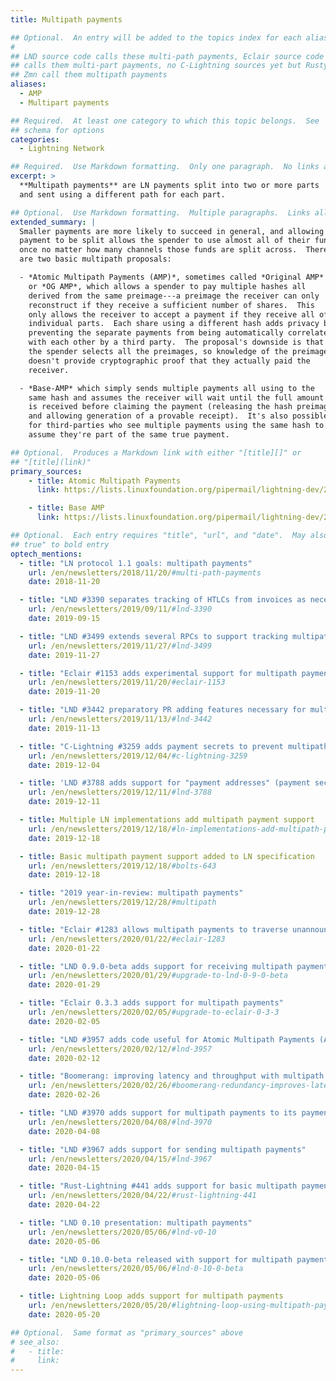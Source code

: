 ```yaml
---
title: Multipath payments

## Optional.  An entry will be added to the topics index for each alias
#
## LND source code calls these multi-path payments, Eclair source code
## calls them multi-part payments, no C-Lightning sources yet but Rusty and
## Zmn call them multipath payments
aliases:
  - AMP
  - Multipart payments

## Required.  At least one category to which this topic belongs.  See
## schema for options
categories:
  - Lightning Network

## Required.  Use Markdown formatting.  Only one paragraph.  No links allowed.
excerpt: >
  **Multipath payments** are LN payments split into two or more parts
  and sent using a different path for each part.

## Optional.  Use Markdown formatting.  Multiple paragraphs.  Links allowed.
extended_summary: |
  Smaller payments are more likely to succeed in general, and allowing a
  payment to be split allows the spender to use almost all of their funds at
  once no matter how many channels those funds are split across.  There
  are two basic multipath proposals:

  - *Atomic Multipath Payments (AMP)*, sometimes called *Original AMP*
    or *OG AMP*, which allows a spender to pay multiple hashes all
    derived from the same preimage---a preimage the receiver can only
    reconstruct if they receive a sufficient number of shares.  This
    only allows the receiver to accept a payment if they receive all of the
    individual parts.  Each share using a different hash adds privacy by
    preventing the separate payments from being automatically correlated
    with each other by a third party.  The proposal's downside is that
    the spender selects all the preimages, so knowledge of the preimage
    doesn't provide cryptographic proof that they actually paid the
    receiver.

  - *Base-AMP* which simply sends multiple payments all using to the
    same hash and assumes the receiver will wait until the full amount
    is received before claiming the payment (releasing the hash preimage
    and allowing generation of a provable receipt).  It's also possible
    for third-parties who see multiple payments using the same hash to
    assume they're part of the same true payment.

## Optional.  Produces a Markdown link with either "[title][]" or
## "[title](link)"
primary_sources:
    - title: Atomic Multipath Payments
      link: https://lists.linuxfoundation.org/pipermail/lightning-dev/2018-February/000993.html

    - title: Base AMP
      link: https://lists.linuxfoundation.org/pipermail/lightning-dev/2018-November/001577.html

## Optional.  Each entry requires "title", "url", and "date".  May also use "feature:
## true" to bold entry
optech_mentions:
  - title: "LN protocol 1.1 goals: multipath payments"
    url: /en/newsletters/2018/11/20/#multi-path-payments
    date: 2018-11-20

  - title: "LND #3390 separates tracking of HTLCs from invoices as necessary for AMP"
    url: /en/newsletters/2019/09/11/#lnd-3390
    date: 2019-09-15

  - title: "LND #3499 extends several RPCs to support tracking multipath payments"
    url: /en/newsletters/2019/11/27/#lnd-3499
    date: 2019-11-27

  - title: "Eclair #1153 adds experimental support for multipath payments"
    url: /en/newsletters/2019/11/20/#eclair-1153
    date: 2019-11-20

  - title: "LND #3442 preparatory PR adding features necessary for multipath payments"
    url: /en/newsletters/2019/11/13/#lnd-3442
    date: 2019-11-13

  - title: "C-Lightning #3259 adds payment secrets to prevent multipath probing"
    url: /en/newsletters/2019/12/04/#c-lightning-3259
    date: 2019-12-04

  - title: 'LND #3788 adds support for "payment addresses" (payment secrets)'
    url: /en/newsletters/2019/12/11/#lnd-3788
    date: 2019-12-11

  - title: Multiple LN implementations add multipath payment support
    url: /en/newsletters/2019/12/18/#ln-implementations-add-multipath-payment-support
    date: 2019-12-18

  - title: Basic multipath payment support added to LN specification
    url: /en/newsletters/2019/12/18/#bolts-643
    date: 2019-12-18

  - title: "2019 year-in-review: multipath payments"
    url: /en/newsletters/2019/12/28/#multipath
    date: 2019-12-28

  - title: "Eclair #1283 allows multipath payments to traverse unannounced channels"
    url: /en/newsletters/2020/01/22/#eclair-1283
    date: 2020-01-22

  - title: "LND 0.9.0-beta adds support for receiving multipath payments"
    url: /en/newsletters/2020/01/29/#upgrade-to-lnd-0-9-0-beta
    date: 2020-01-29

  - title: "Eclair 0.3.3 adds support for multipath payments"
    url: /en/newsletters/2020/02/05/#upgrade-to-eclair-0-3-3
    date: 2020-02-05

  - title: "LND #3957 adds code useful for Atomic Multipath Payments (AMP) support"
    url: /en/newsletters/2020/02/12/#lnd-3957
    date: 2020-02-12

  - title: "Boomerang: improving latency and throughput with multipath payments"
    url: /en/newsletters/2020/02/26/#boomerang-redundancy-improves-latency-and-throughput-in-payment-channel-networks
    date: 2020-02-26

  - title: "LND #3970 adds support for multipath payments to its payment lifecycle"
    url: /en/newsletters/2020/04/08/#lnd-3970
    date: 2020-04-08

  - title: "LND #3967 adds support for sending multipath payments"
    url: /en/newsletters/2020/04/15/#lnd-3967
    date: 2020-04-15

  - title: "Rust-Lightning #441 adds support for basic multipath payments"
    url: /en/newsletters/2020/04/22/#rust-lightning-441
    date: 2020-04-22

  - title: "LND 0.10 presentation: multipath payments"
    url: /en/newsletters/2020/05/06/#lnd-v0-10
    date: 2020-05-06

  - title: "LND 0.10.0-beta released with support for multipath payments"
    url: /en/newsletters/2020/05/06/#lnd-0-10-0-beta
    date: 2020-05-06

  - title: Lightning Loop adds support for multipath payments
    url: /en/newsletters/2020/05/20/#lightning-loop-using-multipath-payments
    date: 2020-05-20

## Optional.  Same format as "primary_sources" above
# see_also:
#   - title:
#     link:
---
```


